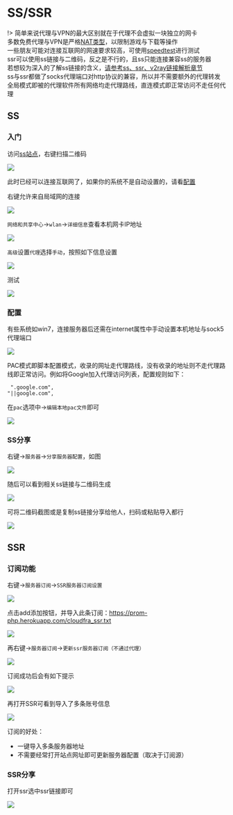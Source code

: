# SS/SSR


!>  简单来说代理与VPN的最大区别就在于代理不会虚拟一块独立的网卡<br>
  多数免费代理与VPN是严格[NAT类型](4nat.md)，以限制游戏与下载等操作<br>
 一些朋友可能对连接互联网的网速要求较高，可使用[speedtest](http://www.speedtest.net/)进行测试<br>
 ssr可以使用ss链接与二维码，反之是不行的，且ss只能连接兼容ss的服务器<br>
 若想较为深入的了解ss链接的含义，[请参考ss、ssr、v2ray链接解析章节](srvurl.md)<br>
 ss与ssr都做了socks代理端口对http协议的兼容，所以并不需要额外的代理转发<br>
 全局模式即被的代理软件所有网络均走代理路线，直连模式即正常访问不走任何代理<br>

## SS

### 入门

访问[ss站点](https://free-ss.tk/)，右键扫描二维码

<!-- ![](https://ipfs.io/ipfs/QmWS9eJJi7dnMXjG7jxYAz7NDDCLHnrtSfc6viNRjbBjc9?2.png) -->

![](https://raw.githubusercontent.com/loremwalker/fq-book/master/docs/images/2018-04-30_105508.png)

 此时已经可以连接互联网了，如果你的系统不是自动设置的，请看<a href="#/proxy/ss-ssr?id=配置">配置</a>

右键允许来自局域网的连接

<!-- ![](https://ipfs.io/ipfs/QmbNUAL9vmXcnAkWP15XxevvLqpED2tbAxxnVCeGDs3o9X?1.png) -->

![](https://raw.githubusercontent.com/loremwalker/fq-book/master/docs/images/2018-05-05_032022.png)

`网络和共享中心`-&gt;`wlan`-&gt;`详细信息`查看本机网卡IP地址

<!-- ![](https://ipfs.io/ipfs/QmdwEi4zS8DNWx8gzkykPAoBkocQguEEP4QYhZFQV8Kwj9?4.png) -->

![](https://raw.githubusercontent.com/loremwalker/fq-book/master/docs/images/2018-05-05_032400.png)

`高级`设置`代理`选择`手动`，按照如下信息设置

<!-- ![](https://ipfs.io/ipfs/QmfU5EVwSUgyNtKFbetxfR1pvcyQTgbmM1y5Rp7QYkuX1b?1.png) -->

![](https://raw.githubusercontent.com/loremwalker/fq-book/master/docs/images/x1.png)

测试

<!-- ![](https://ipfs.io/ipfs/QmRfQ2LhCek5jw7UDBxwC2Y9Qm8VLjP17Ehhgh99Kw7Uod?3.png) -->

![](https://raw.githubusercontent.com/loremwalker/fq-book/master/docs/images/x2.png)

### 配置

有些系统如win7，连接服务器后还需在internet属性中手动设置本机地址与sock5代理端口

<!-- ![](https://ipfs.io/ipfs/QmQBdt4QM9GKcgfFdXh1LtKh45ubyrTqhjEgVHUBk9VfG4?4.png) -->

![](https://raw.githubusercontent.com/loremwalker/fq-book/master/docs/images/2018-04-28_224352.png)

PAC模式即脚本配置模式，收录的网址走代理路线，没有收录的地址则不走代理路线即正常访问。例如将Google加入代理访问列表，配置规则如下：

```text
 ".google.com",
"||google.com",
```

在`pac`选项中-&gt;`编辑本地pac文件`即可

<!-- ![](https://ipfs.io/ipfs/QmeHE8dTsEEQhvQRWBjwzKeioyprepRha6vFFYpce4i22o?1.png) -->

![](https://raw.githubusercontent.com/loremwalker/fq-book/master/docs/images/2018-04-28_230423.png)

### SS分享

右键-&gt;`服务器`-&gt;`分享服务器配置`，如图

![](https://raw.githubusercontent.com/loremwalker/fq-book/master/docs/images/2018-53px8.png)

随后可以看到相关ss链接与二维码生成

![](https://raw.githubusercontent.com/loremwalker/fq-book/master/docs/images/2018-06-09_174922.png)

可将二维码截图或是复制ss链接分享给他人，扫码或粘贴导入都行

![](https://raw.githubusercontent.com/loremwalker/fq-book/master/docs/images/2018-06-09_181034.png)

## SSR

### 订阅功能

右键->`服务器订阅`->`SSR服务器订阅设置`
<!-- ![](https://ipfs.io/ipfs/QmX4z2VDbj5EDvzRzBHTiyqYsTvvxbgDi3pFwhiLfLLNFL?1.png) -->

![](https://raw.githubusercontent.com/loremwalker/fq-book/master/docs/images/2018-04-28_235146.png)

点击add添加按钮，并导入此条订阅：https://prom-php.herokuapp.com/cloudfra_ssr.txt
<!-- ![](https://ipfs.io/ipfs/QmNbaKnwt9E447xLzndAZvCHDByMbA6rZn4AsdDbeuFDuP?2.png) -->

![](https://raw.githubusercontent.com/loremwalker/fq-book/master/docs/images/2018-06-09_215048.png)

<!-- ![](https://ipfs.io/ipfs/QmfXCT9yWSxPq4G7QuU9b1RzmFWZodAkY2Pzrt7iGHko5X?1.png) -->

再右键->`服务器订阅`->`更新ssr服务器订阅（不通过代理）`

![](https://raw.githubusercontent.com/loremwalker/fq-book/master/docs/images/2018-04-28_235337.png)

订阅成功后会有如下提示
<!-- ![](https://ipfs.io/ipfs/QmdteWfXcW3NzJrB8gbxmF83eoybYfBoLThFEC6f8CwYCw?1.png) -->

![](https://raw.githubusercontent.com/loremwalker/fq-book/master/docs/images/2018-04-28_235358.png)

再打开SSR可看到导入了多条账号信息

![](https://raw.githubusercontent.com/loremwalker/fq-book/master/docs/images/2018-06-09_220222.png)


订阅的好处：

* 一键导入多条服务器地址
* 不需要经常打开站点网址即可更新服务器配置（取决于订阅源）

### SSR分享

打开ssr选中ssr链接即可

![](https://raw.githubusercontent.com/loremwalker/fq-book/master/docs/images/2018-06-09_190728.png)



<!-- !> ssr可以使用ss链接与二维码，反之是不行的，且ss只能连接兼容ss的服务器<br>
 若想较为深入的了解ss链接的含义，[请参考ss、ssr、v2ray链接解析章节](/append/srvurl.md)<br>
 ss与ssr都做了socks代理端口对http协议的兼容，所以并不需要额外的代理转发<br>
 全局模式即被的代理软件所有网络均走代理路线，直连模式即正常访问不走任何代理 -->
<!-- ps:

* ssr可以使用ss链接与二维码，反之是不行的，且ss只能连接兼容ss的服务器
* ss与ssr都做了socks代理端口对http协议的兼容，所以并不需要额外的代理转发
* 全局模式即被的代理软件所有网络均走代理路线，直连模式即正常访问不走任何代理 -->
